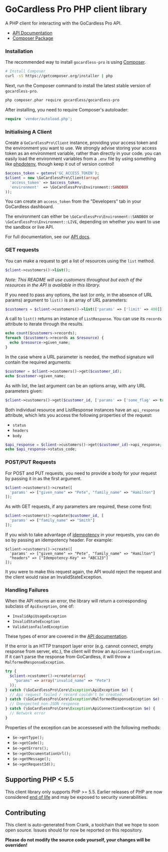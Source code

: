 # GoCardless Pro PHP client library

A PHP client for interacting with the GoCardless Pro API.

- [API Documentation](https://developer.gocardless.com/pro/2015-07-06)
- [Composer Package](https://packagist.org/packages/gocardless/gocardless-pro)

### Installation

The recommended way to install `gocardless-pro` is using [Composer](https://getcomposer.org/).

```bash
# Install Composer
curl -sS https://getcomposer.org/installer | php
```

Next, run the Composer command to install the latest stable version of `gocardless-pro`.
```bash
php composer.phar require gocardless/gocardless-pro
```

After installing, you need to require Composer's autoloader:
```php
require 'vendor/autoload.php';
```

### Initialising A Client

Create a `GoCardlessPro\Client` instance, providing your access token and the environment you want to use.
We strongly advise storing your access token as an environment variable, rather than directly in your code. you can easily load the environment variables from a `.env` file by using something like [phpdotenv](https://github.com/vlucas/phpdotenv), though keep it out of version control!

```php
$access_token = getenv('GC_ACCESS_TOKEN');
$client = new \GoCardlessPro\Client(array(
  'access_token' => $access_token,
  'environment'  => \GoCardlessPro\Environment::SANDBOX
));
```

You can create an `access_token` from the "Developers" tab in your GoCardless dashboard.

The environment can either be `\GoCardlessPro\Environment::SANDBOX` or `\GoCardlessPro\Environment::LIVE`, depending on whether you want to use the sandbox or live API.

For full documentation, see our [API docs](https://developer.gocardless.com/pro/2015-07-06).

### GET requests

You can make a request to get a list of resources using the `list` method.

```php
$client->customers()->list();
```

*Note: This README will use customers throughout but each of the resources in the API is available in this library.*

If you need to pass any options, the last (or only, in the absence of URL params) argument to `list()` is an array of URL parameters:

```php
$customers = $client->customers()->list(['params' => ['limit' => 400]]);
```

A call to `list()` returns an instance of `ListResponse`. You can use its `records` attribute to iterate through the results.

```php
echo count($customers->records);
foreach ($customers->records as $resource) {
  echo $resource->given_name;
}
```

In the case where a URL parameter is needed, the method signature will contain the required arguments:

```php
$customer = $client->customers()->get($customer_id);
echo $customer->given_name;
```

As with list, the last argument can be an options array, with any URL parameters given:

```php
$client->customers()->get($customer_id, ['params' => ['some_flag' => true]]);
```

Both individual resource and ListResponse instances have an `api_response` attribute, which lets you access the following properties of the request:

- `status`
- `headers`
- `body`

```php
$api_response = $client->customers()->get($customer_id)->api_response;
echo $api_response->status_code;
```

### POST/PUT Requests

For POST and PUT requests, you need to provide a body for your request by passing it in as the first argument.

```php
$client->customers()->create([
  'params' => ["given_name" => "Pete", "family_name" => "Hamilton"]
]);
```

As with GET requests, if any parameters are required, these come first:

```php
$client->customers()->update($customer_id, [
  'params' => ["family_name" => "Smith"]
]);
```


If you wish to take advantage of [idempotency](https://developer.gocardless.com/pro/2015-07-06/#making-requests-idempotency-keys)
in your requests, you can do so by passing an idempotency header. For example:

```
$client->customers()->create([
  'params' => ["given_name" => "Pete", "family_name" => "Hamilton"]
  "headers" => ["Idempotency-Key" => "ABC123"]
]);
```

It you were to make this request again, the API would reject the request and
the client would raise an InvalidStateException.


### Handling Failures

When the API returns an error, the library will return a corresponding subclass of `ApiException`, one of:

- `InvalidApiUsageException`
- `InvalidStateException`
- `ValidationFailedException`

These types of error are covered in the [API documentation](https://developer.gocardless.com/pro/#overview-errors).

If the error is an HTTP transport layer error (e.g. cannot connect, empty response from server, etc.), the client will throw an `ApiConnectionException`. If it can't parse the response from GoCardless, it will throw a `MalformedResponseException`.

```php
try {
  $client->customer()->create(array(
    "params" => array("invalid_name" => "Pete")
  ));
} catch (\GoCardlessPro\Core\Exception\ApiException $e) {
  // Api request failed / record couldn't be created.
} catch (\GoCardlessPro\Core\Exception\MalformedResponseException $e) {
  // Unexpected non-JSON response
} catch (\GoCardlessPro\Core\Exception\ApiConnectionException $e) {
  // Network error
}
```

Properties of the exception can be accessesed with the following methods:
- `$e->getType();`
- `$e->getCode();`
- `$e->getErrors();`
- `$e->getDocumentationUrl();`
- `$e->getMessage();`
- `$e->getRequestId();`



## Supporting PHP < 5.5

This client library only supports PHP >= 5.5. Earlier releases of PHP are now considered [end of life](http://php.net/supported-versions.php) and may be exposed to security vunerabilities.

## Contributing

This client is auto-generated from Crank, a toolchain that we hope to soon open source.
Issues should for now be reported on this repository.

**Please do not modify the source code yourself, your changes will be overriden!**
